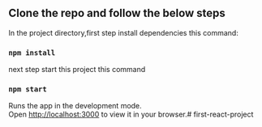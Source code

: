 ## Clone the repo and follow the below steps

In the project directory,first step install dependencies this command:

### `npm install`

next step start this project this command

### `npm start`

Runs the app in the development mode.\
Open [http://localhost:3000](http://localhost:3000) to view it in your browser.#   f i r s t - r e a c t - p r o j e c t  
 